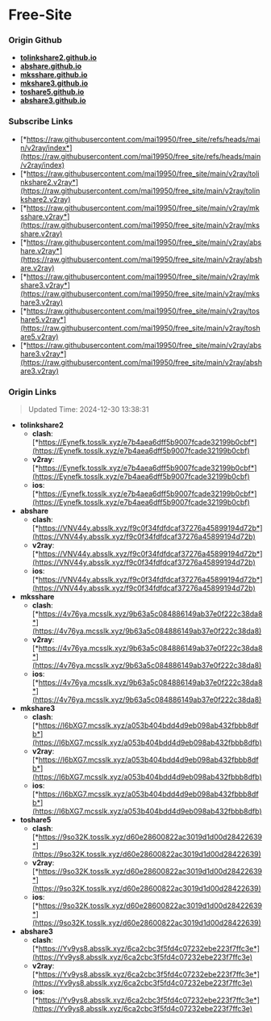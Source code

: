 # Free-Site

### Origin Github

- [**tolinkshare2.github.io**](https://github.com/tolinkshare2/tolinkshare2.github.io)
- [**abshare.github.io**](https://github.com/abshare/abshare.github.io)
- [**mksshare.github.io**](https://github.com/mksshare/mksshare.github.io)
- [**mkshare3.github.io**](https://github.com/mkshare3/mkshare3.github.io)
- [**toshare5.github.io**](https://github.com/toshare5/toshare5.github.io)
- [**abshare3.github.io**](https://github.com/abshare3/abshare3.github.io)

### Subscribe Links

- [*https://raw.githubusercontent.com/mai19950/free_site/refs/heads/main/v2ray/index*](https://raw.githubusercontent.com/mai19950/free_site/refs/heads/main/v2ray/index)
- [*https://raw.githubusercontent.com/mai19950/free_site/main/v2ray/tolinkshare2.v2ray*](https://raw.githubusercontent.com/mai19950/free_site/main/v2ray/tolinkshare2.v2ray)
- [*https://raw.githubusercontent.com/mai19950/free_site/main/v2ray/mksshare.v2ray*](https://raw.githubusercontent.com/mai19950/free_site/main/v2ray/mksshare.v2ray)
- [*https://raw.githubusercontent.com/mai19950/free_site/main/v2ray/abshare.v2ray*](https://raw.githubusercontent.com/mai19950/free_site/main/v2ray/abshare.v2ray)
- [*https://raw.githubusercontent.com/mai19950/free_site/main/v2ray/mkshare3.v2ray*](https://raw.githubusercontent.com/mai19950/free_site/main/v2ray/mkshare3.v2ray)
- [*https://raw.githubusercontent.com/mai19950/free_site/main/v2ray/toshare5.v2ray*](https://raw.githubusercontent.com/mai19950/free_site/main/v2ray/toshare5.v2ray)
- [*https://raw.githubusercontent.com/mai19950/free_site/main/v2ray/abshare3.v2ray*](https://raw.githubusercontent.com/mai19950/free_site/main/v2ray/abshare3.v2ray)

### Origin Links

> Updated Time: 2024-12-30 13:38:31

- **tolinkshare2**
  - **clash**: [*https://Eynefk.tosslk.xyz/e7b4aea6dff5b9007fcade32199b0cbf*](https://Eynefk.tosslk.xyz/e7b4aea6dff5b9007fcade32199b0cbf)
  - **v2ray**: [*https://Eynefk.tosslk.xyz/e7b4aea6dff5b9007fcade32199b0cbf*](https://Eynefk.tosslk.xyz/e7b4aea6dff5b9007fcade32199b0cbf)
  - **ios**: [*https://Eynefk.tosslk.xyz/e7b4aea6dff5b9007fcade32199b0cbf*](https://Eynefk.tosslk.xyz/e7b4aea6dff5b9007fcade32199b0cbf)
- **abshare**
  - **clash**: [*https://VNV44y.absslk.xyz/f9c0f34fdfdcaf37276a45899194d72b*](https://VNV44y.absslk.xyz/f9c0f34fdfdcaf37276a45899194d72b)
  - **v2ray**: [*https://VNV44y.absslk.xyz/f9c0f34fdfdcaf37276a45899194d72b*](https://VNV44y.absslk.xyz/f9c0f34fdfdcaf37276a45899194d72b)
  - **ios**: [*https://VNV44y.absslk.xyz/f9c0f34fdfdcaf37276a45899194d72b*](https://VNV44y.absslk.xyz/f9c0f34fdfdcaf37276a45899194d72b)
- **mksshare**
  - **clash**: [*https://4v76ya.mcsslk.xyz/9b63a5c084886149ab37e0f222c38da8*](https://4v76ya.mcsslk.xyz/9b63a5c084886149ab37e0f222c38da8)
  - **v2ray**: [*https://4v76ya.mcsslk.xyz/9b63a5c084886149ab37e0f222c38da8*](https://4v76ya.mcsslk.xyz/9b63a5c084886149ab37e0f222c38da8)
  - **ios**: [*https://4v76ya.mcsslk.xyz/9b63a5c084886149ab37e0f222c38da8*](https://4v76ya.mcsslk.xyz/9b63a5c084886149ab37e0f222c38da8)
- **mkshare3**
  - **clash**: [*https://I6bXG7.mcsslk.xyz/a053b404bdd4d9eb098ab432fbbb8dfb*](https://I6bXG7.mcsslk.xyz/a053b404bdd4d9eb098ab432fbbb8dfb)
  - **v2ray**: [*https://I6bXG7.mcsslk.xyz/a053b404bdd4d9eb098ab432fbbb8dfb*](https://I6bXG7.mcsslk.xyz/a053b404bdd4d9eb098ab432fbbb8dfb)
  - **ios**: [*https://I6bXG7.mcsslk.xyz/a053b404bdd4d9eb098ab432fbbb8dfb*](https://I6bXG7.mcsslk.xyz/a053b404bdd4d9eb098ab432fbbb8dfb)
- **toshare5**
  - **clash**: [*https://9so32K.tosslk.xyz/d60e28600822ac3019d1d00d28422639*](https://9so32K.tosslk.xyz/d60e28600822ac3019d1d00d28422639)
  - **v2ray**: [*https://9so32K.tosslk.xyz/d60e28600822ac3019d1d00d28422639*](https://9so32K.tosslk.xyz/d60e28600822ac3019d1d00d28422639)
  - **ios**: [*https://9so32K.tosslk.xyz/d60e28600822ac3019d1d00d28422639*](https://9so32K.tosslk.xyz/d60e28600822ac3019d1d00d28422639)
- **abshare3**
  - **clash**: [*https://Yv9ys8.absslk.xyz/6ca2cbc3f5fd4c07232ebe223f7ffc3e*](https://Yv9ys8.absslk.xyz/6ca2cbc3f5fd4c07232ebe223f7ffc3e)
  - **v2ray**: [*https://Yv9ys8.absslk.xyz/6ca2cbc3f5fd4c07232ebe223f7ffc3e*](https://Yv9ys8.absslk.xyz/6ca2cbc3f5fd4c07232ebe223f7ffc3e)
  - **ios**: [*https://Yv9ys8.absslk.xyz/6ca2cbc3f5fd4c07232ebe223f7ffc3e*](https://Yv9ys8.absslk.xyz/6ca2cbc3f5fd4c07232ebe223f7ffc3e)
